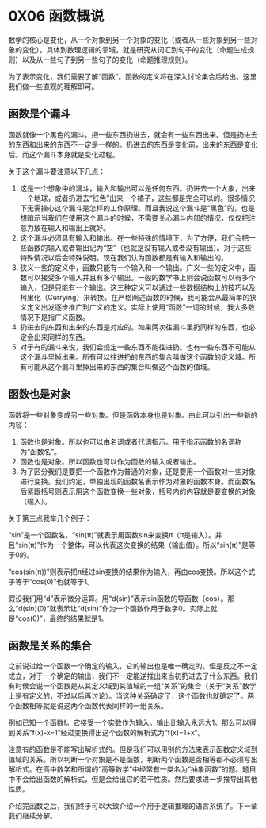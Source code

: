 # 0X06 函数概说

数学的核心是变化，从一个对象到另一个对象的变化（或者从一些对象到另一些对象的变化）。具体到数理逻辑的领域，就是研究从词汇到句子的变化（命题生成规则）以及从一些句子到另一些句子的变化（命题推理规则）。

为了表示变化，我们需要了解“函数”。函数的定义将在深入讨论集合后给出。这里我们做一些直观的理解即可。

## 函数是个漏斗

函数就像一个黑色的漏斗。把一些东西扔进去，就会有一些东西出来。但是扔进去的东西和出来的东西不一定是一样的。扔进去的东西是变化前，出来的东西是变化后。而这个漏斗本身就是变化过程。

关于这个漏斗要注意以下几点：

1. 这是一个想象中的漏斗，输入和输出可以是任何东西。扔进去一个大象，出来一个地球，或者扔进去“红色”出来一个橘子，这些都是完全可以的。很多情况下无需操心这个漏斗是怎样的工作原理。而且我说这个漏斗是“黑色”的，也是想暗示当我们在使用这个漏斗的时候，不需要关心漏斗内部的情况，仅仅把注意力放在输入和输出上就好。
1. 这个漏斗必须具有输入和输出。在一些特殊的情境下，为了方便，我们会把一些函数的输入或者输出记为“空”（也就是没有输入或者没有输出）。对于这些特殊情况以后会特殊说明。现在我们认为函数都是有输入和输出的。
1. 狭义一些的定义中，函数只能有一个输入和一个输出。广义一些的定义中，函数可以接受多个输入并且有多个输出。一般的数学书上则会说函数可以有多个输入，但是只能有一个输出。这三种定义可以通过一些数据结构上的技巧以及柯里化（Currying）来转换。在严格阐述函数的时候，我可能会从最简单的狭义定义出发逐步推广到广义的定义。实际上使用“函数”一词的时候，我大多数情况下是指广义函数。
1. 扔进去的东西和出来的东西是对应的。如果两次往漏斗里扔同样的东西，也必定会出来同样的东西。
1. 对于有的漏斗来说，我们会规定一些东西不能往进扔。也有一些东西不可能从这个漏斗里掉出来。所有可以往进扔的东西的集合叫做这个函数的定义域。所有可能从这个漏斗里掉出来的东西的集合叫做这个函数的值域。

## 函数也是对象

函数将一些对象变成另一些对象。但是函数本身也是对象。由此可以引出一些新的内容：

1. 函数也是对象。所以也可以由名词或者代词指示。用于指示函数的名词称为“函数名”。
1. 函数也是对象。所以函数也可以作为函数的输入或者输出。
1. 为了区分我们是要把一个函数作为普通的对象，还是要用一个函数对一些对象进行变换。我们约定，单独出现的函数名表示作为对象的函数本身。而函数名后紧跟括号则表示用这个函数变换一些对象，括号内的内容就是要变换的对象（输入）。

关于第三点我举几个例子：

“sin”是一个函数名，“sin(π)”就表示用函数sin来变换π（π是输入）。并且“sin(π)”作为一个整体，可以代表这次变换的结果（输出值）。所以“sin(π)”是等于0的。

“cos(sin(π))”则表示把π经过sin变换的结果作为输入，再由cos变换。所以这个式子等于“cos(0)”也就等于1。

假设我们用“d”表示微分运算。用“d(sin)”表示sin函数的导函数（cos）。那么“d(sin)(0)”就表示让“d(sin)”作为一个函数作用于数字0。实际上就是“cos(0)”，最终的结果就是1。

## 函数是关系的集合

之前说过给一个函数一个确定的输入，它的输出也是唯一确定的。但是反之不一定成立，对于一个确定的输出，我们不一定能逆推出来当初扔进去了什么东西。我们有时候会说一个函数是从其定义域到其值域的一组“关系”的集合（关于“关系”数学上是有定义的，不过以后再讨论）。当这种关系确定了，这个函数也就确定了。两个函数相等就是说这两个函数代表同样的一组关系。

例如已知一个函数f。它接受一个实数作为输入。输出比输入永远大1。那么可以得到关系“f(x)-x=1”经过变换得出这个函数的解析式为“f(x)=1+x”。

注意有的函数是不能写出解析式的。但是我们可以用别的方法来表示函数定义域到值域的关系。所以判断一个对象是不是函数，判断两个函数是否相等都不必须写出解析式。在高中数学和所谓的“高等数学”中经常有一类名为“抽象函数”的题。题目中不会给出函数的解析式，但是会给出它的若干性质。然后要求进一步推导出其他性质。

介绍完函数之后，我们终于可以大致介绍一个用于逻辑推理的语言系统了。下一章我们继续分解。